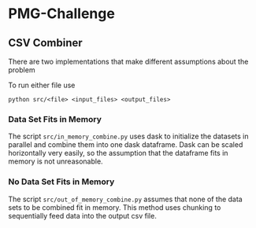 # PMG-Challenge
## CSV Combiner

There are two implementations that make different assumptions about the problem

To run either file use 
``` 
python src/<file> <input_files> <output_files>
```

### Data Set Fits in Memory
The script `src/in_memory_combine.py` uses dask to initialize the datasets in parallel and combine them into one dask dataframe. Dask can be scaled horizontally very easily, so the assumption that the dataframe fits in memory is not unreasonable. 

### No Data Set Fits in Memory
The script `src/out_of_memory_combine.py` assumes that none of the data sets to be combined fit in memory. This method uses chunking to sequentially feed data into the output csv file. 
